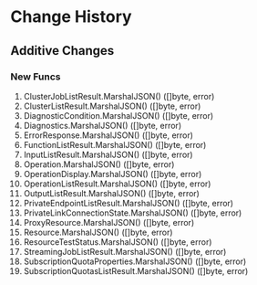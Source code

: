 # Change History

## Additive Changes

### New Funcs

1. ClusterJobListResult.MarshalJSON() ([]byte, error)
1. ClusterListResult.MarshalJSON() ([]byte, error)
1. DiagnosticCondition.MarshalJSON() ([]byte, error)
1. Diagnostics.MarshalJSON() ([]byte, error)
1. ErrorResponse.MarshalJSON() ([]byte, error)
1. FunctionListResult.MarshalJSON() ([]byte, error)
1. InputListResult.MarshalJSON() ([]byte, error)
1. Operation.MarshalJSON() ([]byte, error)
1. OperationDisplay.MarshalJSON() ([]byte, error)
1. OperationListResult.MarshalJSON() ([]byte, error)
1. OutputListResult.MarshalJSON() ([]byte, error)
1. PrivateEndpointListResult.MarshalJSON() ([]byte, error)
1. PrivateLinkConnectionState.MarshalJSON() ([]byte, error)
1. ProxyResource.MarshalJSON() ([]byte, error)
1. Resource.MarshalJSON() ([]byte, error)
1. ResourceTestStatus.MarshalJSON() ([]byte, error)
1. StreamingJobListResult.MarshalJSON() ([]byte, error)
1. SubscriptionQuotaProperties.MarshalJSON() ([]byte, error)
1. SubscriptionQuotasListResult.MarshalJSON() ([]byte, error)

